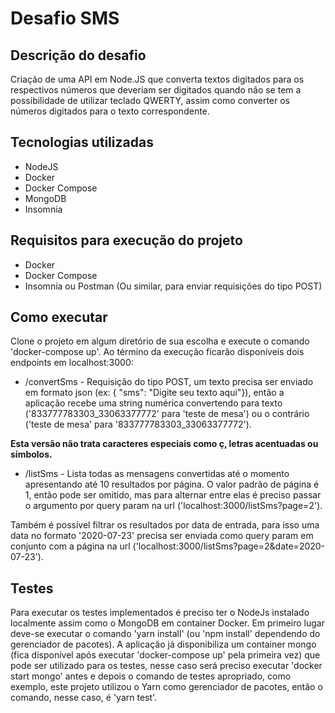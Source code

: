 # Desafio SMS

## Descrição do desafio

Criação de uma API em Node.JS que converta textos digitados para os respectivos números que deveriam ser digitados quando não se tem a 
possibilidade de utilizar teclado QWERTY, assim como converter os números digitados para o texto correspondente.

## Tecnologias utilizadas

- NodeJS
- Docker
- Docker Compose
- MongoDB
- Insomnia

## Requisitos para execução do projeto

- Docker
- Docker Compose
- Insomnia ou Postman (Ou similar, para enviar requisições do tipo POST)

## Como executar

Clone o projeto em algum diretório de sua escolha e execute o comando 'docker-compose up'. 
Ao término da execução ficarão disponíveis dois endpoints em localhost:3000:

- /convertSms - Requisição do tipo POST, um texto precisa ser enviado em formato json (ex: { "sms": "Digite seu texto aqui"}), então a aplicação recebe uma string numérica convertendo para texto ('833777783303_33063377772' para 'teste de mesa')
ou o contrário ('teste de mesa' para '833777783303_33063377772'). 

<b>Esta versão não trata caracteres especiais como ç, letras acentuadas ou símbolos.</b>

- /listSms - Lista todas as mensagens convertidas até o momento apresentando até 10 resultados por página.
O valor padrão de página é 1, então pode ser omitido, mas para alternar entre elas é 
preciso passar o argumento por query param na url ('localhost:3000/listSms?page=2').

Também é possível filtrar os resultados por data de entrada, para isso uma data no formato '2020-07-23' 
precisa ser enviada como query param em conjunto com a página na url ('localhost:3000/listSms?page=2&date=2020-07-23').

## Testes

Para executar os testes implementados é preciso ter o NodeJs instalado localmente assim como o MongoDB em container Docker. 
Em primeiro lugar deve-se executar o comando 'yarn install' (ou 'npm install' dependendo do gerenciador de pacotes).
A aplicação já disponibiliza um container mongo (fica disponível após executar 'docker-compose up' pela primeira vez) que pode ser utilizado para os testes, nesse caso será preciso executar 'docker start mongo' antes e depois o comando de testes apropriado, como exemplo, este projeto utilizou o Yarn como gerenciador de pacotes, então o comando, nesse caso, é 'yarn test'.
